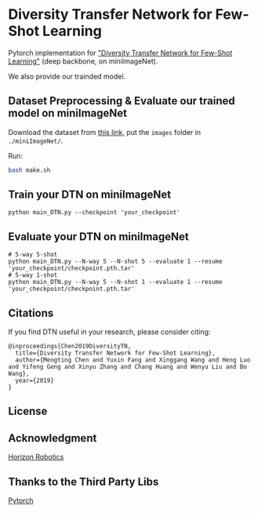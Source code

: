 # Diversity Transfer Network for Few-Shot Learning

Pytorch implementation for ["Diversity Transfer Network for Few-Shot Learning"](http://arxiv.org/abs/1912.13182) (deep backbone, on miniImageNet).

We also provide our trainded model.

## Dataset Preprocessing & Evaluate our trained model on miniImageNet

Download the dataset from [this link](https://drive.google.com/open?id=1XapMobTsCSw9gyySt9D0GF_hOX_XpeZx), put the `images` folder in `./miniImageNet/`.

Run:

```bash
bash make.sh
```

## Train your DTN on miniImageNet

```
python main_DTN.py --checkpoint 'your_checkpoint'
```

## Evaluate your DTN on miniImageNet
```
# 5-way 5-shot
python main_DTN.py --N-way 5 --N-shot 5 --evaluate 1 --resume 'your_checkpoint/checkpoint.pth.tar'
# 5-way 1-shot
python main_DTN.py --N-way 5 --N-shot 1 --evaluate 1 --resume 'your_checkpoint/checkpoint.pth.tar'
```

## Citations
If you find DTN useful in your research, please consider citing:
```
@inproceedings{Chen2019DiversityTN,
  title={Diversity Transfer Network for Few-Shot Learning},
  author={Mengting Chen and Yuxin Fang and Xinggang Wang and Heng Luo and Yifeng Geng and Xinyu Zhang and Chang Huang and Wenyu Liu and Bo Wang},
  year={2019}
}
```

## License

## Acknowledgment
[Horizon Robotics](http://en.horizon.ai/)

## Thanks to the Third Party Libs
[Pytorch](https://github.com/pytorch/pytorch)   
